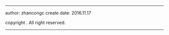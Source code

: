 ********************************************

author: zhancongc
create date: 2016.11.17

copyright . All right reserved.

********************************************
